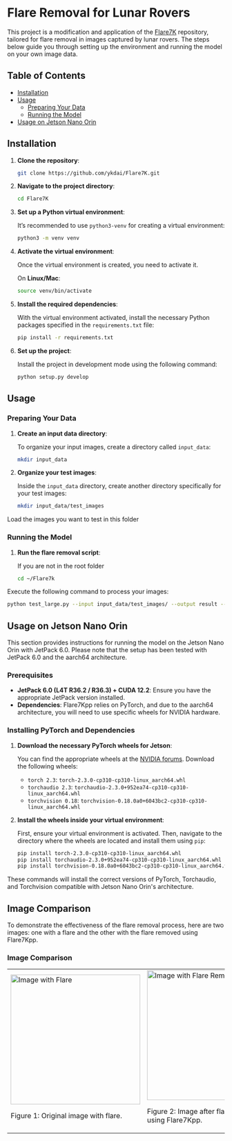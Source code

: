 # Flare Removal for Lunar Rovers

This project is a modification and application of the [Flare7K](https://github.com/ykdai/Flare7K.git) repository, tailored for flare removal in images captured by lunar rovers. The steps below guide you through setting up the environment and running the model on your own image data.

## Table of Contents

- [Installation](#installation)
- [Usage](#usage)
  - [Preparing Your Data](#preparing-your-data)
  - [Running the Model](#running-the-model)
- [Usage on Jetson Nano Orin](#usage-on-jetson-nano-orin)

## Installation

1. **Clone the repository**:

   ```bash
   git clone https://github.com/ykdai/Flare7K.git
2. **Navigate to the project directory**:

   ```bash
   cd Flare7K
3. **Set up a Python virtual environment**:

   It’s recommended to use `python3-venv` for creating a virtual environment:

   ```bash
   python3 -m venv venv

4. **Activate the virtual environment**:

   Once the virtual environment is created, you need to activate it.

   On **Linux/Mac**:

   ```bash
   source venv/bin/activate
5. **Install the required dependencies**:

   With the virtual environment activated, install the necessary Python packages specified in the `requirements.txt` file:

   ```bash
   pip install -r requirements.txt

6. **Set up the project**:

   Install the project in development mode using the following command:

   ```bash
   python setup.py develop
## Usage

### Preparing Your Data

1. **Create an input data directory**:

   To organize your input images, create a directory called `input_data`:

   ```bash
   mkdir input_data


2. **Organize your test images**:

   Inside the `input_data` directory, create another directory specifically for your test images:

   ```bash
   mkdir input_data/test_images

  Load the images you want to test in this folder


### Running the Model

1. **Run the flare removal script**:

   If you are not in the root folder
   ```bash
   cd ~/Flare7k

  Execute the following command to process your images:

   ```bash
   python test_large.py --input input_data/test_images/ --output result --model_path experiments/net_g_last.pth --flare7kpp
  ```   


## Usage on Jetson Nano Orin

This section provides instructions for running the model on the Jetson Nano Orin with JetPack 6.0. Please note that the setup has been tested with JetPack 6.0 and the aarch64 architecture.

### Prerequisites

- **JetPack 6.0 (L4T R36.2 / R36.3) + CUDA 12.2**: Ensure you have the appropriate JetPack version installed.
- **Dependencies**: Flare7Kpp relies on PyTorch, and due to the aarch64 architecture, you will need to use specific wheels for NVIDIA hardware.

### Installing PyTorch and Dependencies

1. **Download the necessary PyTorch wheels for Jetson**:

   You can find the appropriate wheels at the [NVIDIA forums](https://forums.developer.nvidia.com/t/pytorch-for-jetson/72048). Download the following wheels:

   - `torch 2.3`: `torch-2.3.0-cp310-cp310-linux_aarch64.whl`
   - `torchaudio 2.3`: `torchaudio-2.3.0+952ea74-cp310-cp310-linux_aarch64.whl`
   - `torchvision 0.18`: `torchvision-0.18.0a0+6043bc2-cp310-cp310-linux_aarch64.whl`

2. **Install the wheels inside your virtual environment**:

   First, ensure your virtual environment is activated. Then, navigate to the directory where the wheels are located and install them using `pip`:

   ```bash
   pip install torch-2.3.0-cp310-cp310-linux_aarch64.whl
   pip install torchaudio-2.3.0+952ea74-cp310-cp310-linux_aarch64.whl
   pip install torchvision-0.18.0a0+6043bc2-cp310-cp310-linux_aarch64.whl

These commands will install the correct versions of PyTorch, Torchaudio, and Torchvision compatible with Jetson Nano Orin's architecture.

## Image Comparison

To demonstrate the effectiveness of the flare removal process, here are two images: one with a flare and the other with the flare removed using Flare7Kpp.

### Image Comparison

<table>
<tr>
<td>
    <img src="[lunalab1.jpg](https://github.com/serna01/flare-removal-7Kpp/blob/main/lunalab1.png)" alt="Image with Flare" style="width: 300px;"/>
    <p>Figure 1: Original image with flare.</p>
</td>
<td>
    <img src="[lunalab17kpp.jpg](https://github.com/serna01/flare-removal-7Kpp/blob/main/lunalab17kpp.png)" alt="Image with Flare Removed" style="width: 300px;"/>
    <p>Figure 2: Image after flare removal using Flare7Kpp.</p>
</td>
</tr>
</table>

